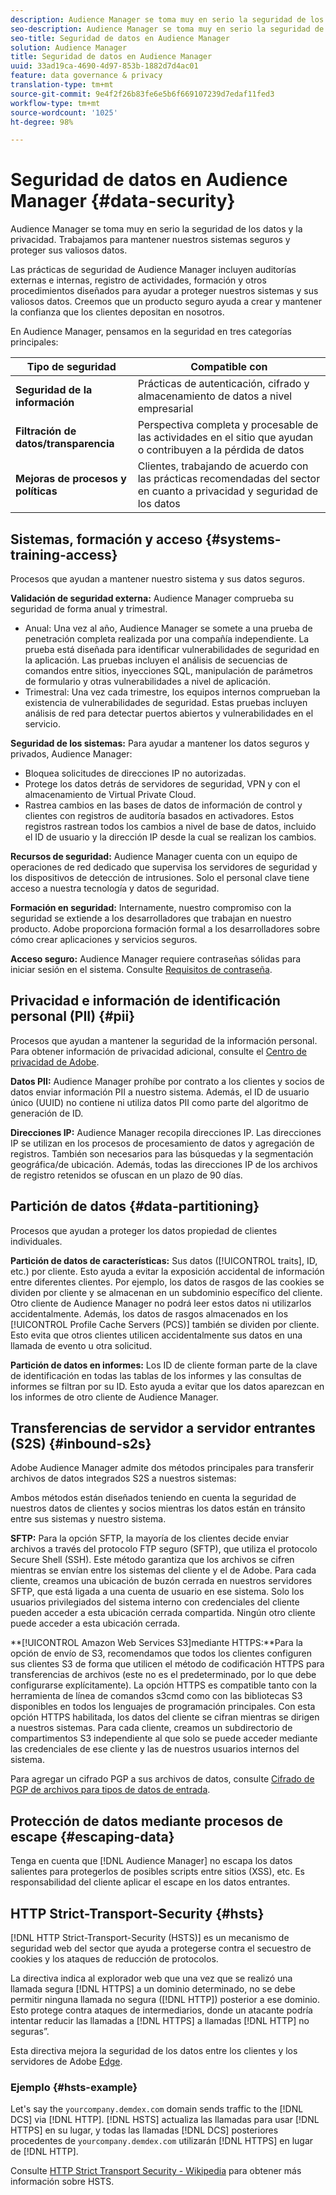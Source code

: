 ```yaml
---
description: Audience Manager se toma muy en serio la seguridad de los datos y la privacidad. Trabajamos para mantener nuestros sistemas seguros y proteger sus valiosos datos.
seo-description: Audience Manager se toma muy en serio la seguridad de los datos y la privacidad. Trabajamos para mantener nuestros sistemas seguros y proteger sus valiosos datos.
seo-title: Seguridad de datos en Audience Manager
solution: Audience Manager
title: Seguridad de datos en Audience Manager
uuid: 33ad19ca-4690-4d97-853b-1882d7d4ac01
feature: data governance & privacy
translation-type: tm+mt
source-git-commit: 9e4f2f26b83fe6e5b6f669107239d7edaf11fed3
workflow-type: tm+mt
source-wordcount: '1025'
ht-degree: 98%

---
```



# Seguridad de datos en Audience Manager {#data-security}

Audience Manager se toma muy en serio la seguridad de los datos y la privacidad. Trabajamos para mantener nuestros sistemas seguros y proteger sus valiosos datos.

Las prácticas de seguridad de Audience Manager incluyen auditorías externas e internas, registro de actividades, formación y otros procedimientos diseñados para ayudar a proteger nuestros sistemas y sus valiosos datos. Creemos que un producto seguro ayuda a crear y mantener la confianza que los clientes depositan en nosotros.

En Audience Manager, pensamos en la seguridad en tres categorías principales:

| Tipo de seguridad | Compatible con |
|---|---|
| **Seguridad de la información** | Prácticas de autenticación, cifrado y almacenamiento de datos a nivel empresarial |
| **Filtración de datos/transparencia** | Perspectiva completa y procesable de las actividades en el sitio que ayudan o contribuyen a la pérdida de datos |
| **Mejoras de procesos y políticas** | Clientes, trabajando de acuerdo con las prácticas recomendadas del sector en cuanto a privacidad y seguridad de los datos |

## Sistemas, formación y acceso {#systems-training-access}

Procesos que ayudan a mantener nuestro sistema y sus datos seguros.

**Validación de seguridad externa:** Audience Manager comprueba su seguridad de forma anual y trimestral.

* Anual: Una vez al año, Audience Manager se somete a una prueba de penetración completa realizada por una compañía independiente. La prueba está diseñada para identificar vulnerabilidades de seguridad en la aplicación. Las pruebas incluyen el análisis de secuencias de comandos entre sitios, inyecciones SQL, manipulación de parámetros de formulario y otras vulnerabilidades a nivel de aplicación.
* Trimestral: Una vez cada trimestre, los equipos internos comprueban la existencia de vulnerabilidades de seguridad. Estas pruebas incluyen análisis de red para detectar puertos abiertos y vulnerabilidades en el servicio.

**Seguridad de los sistemas:** Para ayudar a mantener los datos seguros y privados, Audience Manager:

* Bloquea solicitudes de direcciones IP no autorizadas.
* Protege los datos detrás de servidores de seguridad, VPN y con el almacenamiento de Virtual Private Cloud.
* Rastrea cambios en las bases de datos de información de control y clientes con registros de auditoría basados en activadores. Estos registros rastrean todos los cambios a nivel de base de datos, incluido el ID de usuario y la dirección IP desde la cual se realizan los cambios.

**Recursos de seguridad:** Audience Manager cuenta con un equipo de operaciones de red dedicado que supervisa los servidores de seguridad y los dispositivos de detección de intrusiones. Solo el personal clave tiene acceso a nuestra tecnología y datos de seguridad.

**Formación en seguridad:** Internamente, nuestro compromiso con la seguridad se extiende a los desarrolladores que trabajan en nuestro producto. Adobe proporciona formación formal a los desarrolladores sobre cómo crear aplicaciones y servicios seguros.

**Acceso seguro:** Audience Manager requiere contraseñas sólidas para iniciar sesión en el sistema. Consulte [Requisitos de contraseña](../../reference/password-requirements.md).

## Privacidad e información de identificación personal (PII) {#pii}

Procesos que ayudan a mantener la seguridad de la información personal. Para obtener información de privacidad adicional, consulte el [Centro de privacidad de Adobe](https://www.adobe.com/es/privacy/advertising-services.html).

**Datos PII:** Audience Manager prohíbe por contrato a los clientes y socios de datos enviar información PII a nuestro sistema. Además, el ID de usuario único (UUID) no contiene ni utiliza datos PII como parte del algoritmo de generación de ID.

**Direcciones IP:** Audience Manager recopila direcciones IP. Las direcciones IP se utilizan en los procesos de procesamiento de datos y agregación de registros. También son necesarios para las búsquedas y la segmentación geográfica/de ubicación. Además, todas las direcciones IP de los archivos de registro retenidos se ofuscan en un plazo de 90 días.

## Partición de datos {#data-partitioning}

Procesos que ayudan a proteger los datos propiedad de clientes individuales.

**Partición de datos de características:**  Sus datos ([!UICONTROL traits], ID, etc.) por cliente. Esto ayuda a evitar la exposición accidental de información entre diferentes clientes. Por ejemplo, los datos de rasgos de las cookies se dividen por cliente y se almacenan en un subdominio específico del cliente. Otro cliente de Audience Manager no podrá leer estos datos ni utilizarlos accidentalmente. Además, los datos de rasgos almacenados en los [!UICONTROL Profile Cache Servers (PCS)] también se dividen por cliente. Esto evita que otros clientes utilicen accidentalmente sus datos en una llamada de evento u otra solicitud.

**Partición de datos en informes:** Los ID de cliente forman parte de la clave de identificación en todas las tablas de los informes y las consultas de informes se filtran por su ID. Esto ayuda a evitar que los datos aparezcan en los informes de otro cliente de Audience Manager.

## Transferencias de servidor a servidor entrantes (S2S) {#inbound-s2s}

Adobe Audience Manager admite dos métodos principales para transferir archivos de datos integrados S2S a nuestros sistemas:

Ambos métodos están diseñados teniendo en cuenta la seguridad de nuestros datos de clientes y socios mientras los datos están en tránsito entre sus sistemas y nuestro sistema.

**SFTP:** Para la opción SFTP, la mayoría de los clientes decide enviar archivos a través del protocolo FTP seguro (SFTP), que utiliza el protocolo Secure Shell (SSH). Este método garantiza que los archivos se cifren mientras se envían entre los sistemas del cliente y el de Adobe. Para cada cliente, creamos una ubicación de buzón cerrada en nuestros servidores SFTP, que está ligada a una cuenta de usuario en ese sistema. Solo los usuarios privilegiados del sistema interno con credenciales del cliente pueden acceder a esta ubicación cerrada compartida. Ningún otro cliente puede acceder a esta ubicación cerrada.

**[!UICONTROL Amazon Web Services S3]mediante HTTPS:**Para la opción de envío de S3, recomendamos que todos los clientes configuren sus clientes S3 de forma que utilicen el método de codificación HTTPS para transferencias de archivos (este no es el predeterminado, por lo que debe configurarse explícitamente). La opción HTTPS es compatible tanto con la herramienta de línea de comandos s3cmd como con las bibliotecas S3 disponibles en todos los lenguajes de programación principales. Con esta opción HTTPS habilitada, los datos del cliente se cifran mientras se dirigen a nuestros sistemas. Para cada cliente, creamos un subdirectorio de compartimentos S3 independiente al que solo se puede acceder mediante las credenciales de ese cliente y las de nuestros usuarios internos del sistema.

Para agregar un cifrado PGP a sus archivos de datos, consulte [Cifrado de PGP de archivos para tipos de datos de entrada](../../integration/sending-audience-data/batch-data-transfer-explained/inbound-file-encryption.md).

## Protección de datos mediante procesos de escape {#escaping-data}

Tenga en cuenta que [!DNL Audience Manager] no escapa los datos salientes para protegerlos de posibles scripts entre sitios (XSS), etc. Es responsabilidad del cliente aplicar el escape en los datos entrantes.

## HTTP Strict-Transport-Security {#hsts}

[!DNL HTTP Strict-Transport-Security (HSTS)] es un mecanismo de seguridad web del sector que ayuda a protegerse contra el secuestro de cookies y los ataques de reducción de protocolos.

La directiva indica al explorador web que una vez que se realizó una llamada segura [!DNL HTTPS] a un dominio determinado, no se debe permitir ninguna llamada no segura ([!DNL HTTP]) posterior a ese dominio. Esto protege contra ataques de intermediarios, donde un atacante podría intentar reducir las llamadas a [!DNL HTTPS] a llamadas [!DNL HTTP] no seguras”.

Esta directiva mejora la seguridad de los datos entre los clientes y los servidores de Adobe [Edge](../../reference/system-components/components-edge.md).

### Ejemplo {#hsts-example}

Let&#39;s say the `yourcompany.demdex.com` domain sends traffic to the [!DNL DCS] via [!DNL HTTP]. [!DNL HSTS] actualiza las llamadas para usar [!DNL HTTPS] en su lugar, y todas las llamadas [!DNL DCS] posteriores procedentes de `yourcompany.demdex.com` utilizarán [!DNL HTTPS] en lugar de [!DNL HTTP].

Consulte [HTTP Strict Transport Security - Wikipedia](https://es.wikipedia.org/wiki/HTTP_Strict_Transport_Security) para obtener más información sobre HSTS.
